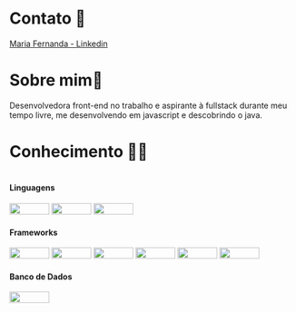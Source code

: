 
<h1>Contato 📧 </h1>
<a href='https://www.linkedin.com/in/maria-fernanda-lanconi/'>Maria Fernanda - Linkedin</a>

<h1>Sobre mim👩</h1>
<p>Desenvolvedora front-end no trabalho e aspirante à fullstack durante meu tempo livre, me desenvolvendo em javascript e descobrindo o java.</p>

<h1> Conhecimento 👩‍💻</h1> 
<div style='display: inline-block'>
  <h4>Linguagens</h4>
  <img width=70px height=20px src='https://img.shields.io/badge/TypeScript-007ACC?style=for-the-badge&logo=typescript&logoColor=white'>
  <img width=70px height=20px src='https://img.shields.io/badge/JavaScript-323330?style=for-the-badge&logo=javascript&logoColor=F7DF1E'>
  <img width=70px height=20px src='https://img.shields.io/badge/Java-ED8B00?style=for-the-badge&logo=java&logoColor=white'>
  <br>
  <h4>Frameworks</h4>
  <img width=70px height=20px src='https://img.shields.io/badge/Express.js-000000?style=for-the-badge&logo=express&logoColor=white'>
  <img width=70px height=20px src='https://img.shields.io/badge/Material%20UI-007FFF?style=for-the-badge&logo=mui&logoColor=white'>
  <img width=70px height=20px src='https://img.shields.io/badge/Node.js-339933?style=for-the-badge&logo=nodedotjs&logoColor=white'>
  <img width=70px height=20px src='https://img.shields.io/badge/Postman-FF6C37?style=for-the-badge&logo=Postman&logoColor=white'>
  <img width=70px height=20px src='https://img.shields.io/badge/React-20232A?style=for-the-badge&logo=react&logoColor=61DAFB'>
  <img width=70px height=20px src='https://img.shields.io/badge/React_Router-CA4245?style=for-the-badge&logo=react-router&logoColor=white'>
  <br>
  <h4>Banco de Dados</h4>
  <img width=70px height=20px src='https://img.shields.io/badge/MySQL-005C84?style=for-the-badge&logo=mysql&logoColor=white'>
  
</div>



